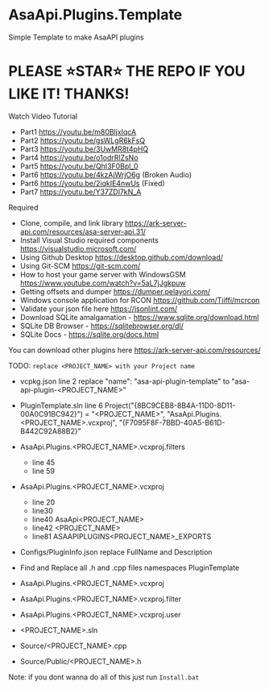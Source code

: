 # AsaApi.Plugins.Template
Simple Template to make AsaAPI plugins

# PLEASE ⭐STAR⭐ THE REPO IF YOU LIKE IT! THANKS!

Watch Video Tutorial
- Part1 https://youtu.be/m80BljxIqcA
- Part2 https://youtu.be/gsWLgR6kFsQ
- Part3 https://youtu.be/3UwMR8t4pHQ
- Part4 https://youtu.be/o1odrRlZsNo
- Part5 https://youtu.be/QhI3F0Bpl_0
- Part6 https://youtu.be/4kzAjWrjO6g (Broken Audio)
- Part6 https://youtu.be/2iqkIE4nwUs (Fixed)
- Part7 https://youtu.be/Y37ZDl7kN_A

Required
- Clone, compile, and link library https://ark-server-api.com/resources/asa-server-api.31/
- Install Visual Studio required components https://visualstudio.microsoft.com/
- Using Github Desktop https://desktop.github.com/download/
- Using Git-SCM https://git-scm.com/
- How to host your game server with WindowsGSM https://www.youtube.com/watch?v=5aL7jJgkpuw
- Getting offsets and dumper https://dumper.pelayori.com/
- Windows console application for RCON https://github.com/Tiiffi/mcrcon
- Validate your json file here https://jsonlint.com/
- Download SQLite amalgamation - https://www.sqlite.org/download.html
- SQLite DB Browser - https://sqlitebrowser.org/dl/
- SQLite Docs - https://sqlite.org/docs.html

You can download other plugins here https://ark-server-api.com/resources/

TODO: `replace <PROJECT_NAME> with your Project name`
- vcpkg.json line 2 replace "name": "asa-api-plugin-template" to "asa-api-plugin-<PROJECT_NAME>"
- PluginTemplate.sln line 6 Project("{8BC9CEB8-8B4A-11D0-8D11-00A0C91BC942}") = "<PROJECT_NAME>", "AsaApi.Plugins.<PROJECT_NAME>.vcxproj", "{F7095F8F-7BBD-40A5-B61D-B442C92A88B2}"
- AsaApi.Plugins.<PROJECT_NAME>.vcxproj.filters
	- line 45 <ClCompile Include="Source\<PROJECT_NAME>.cpp">
	- line 59 <ClInclude Include="Source\Public\<PROJECT_NAME>.h">
- AsaApi.Plugins.<PROJECT_NAME>.vcxproj
	- line 20 <ClCompile Include="Source\<PROJECT_NAME>.cpp" />
	- line30 <ClInclude Include="Source\Public\<PROJECT_NAME>.h" />
	- line40 <RootNamespace>AsaApi<PROJECT_NAME></RootNamespace>
	- line42 <ProjectName><PROJECT_NAME></ProjectName>
	- line81 ASAAPIPLUGINS<PROJECT_NAME>_EXPORTS
- Configs/PluginInfo.json replace FullName and Description

- Find and Replace all .h and .cpp files namespaces PluginTemplate

- AsaApi.Plugins.<PROJECT_NAME>.vcxproj
- AsaApi.Plugins.<PROJECT_NAME>.vcxproj.filter
- AsaApi.Plugins.<PROJECT_NAME>.vcxproj.user
- <PROJECT_NAME>.sln
- Source/<PROJECT_NAME>.cpp
- Source/Public/<PROJECT_NAME>.h

Note: if you dont wanna do all of this just run `Install.bat`